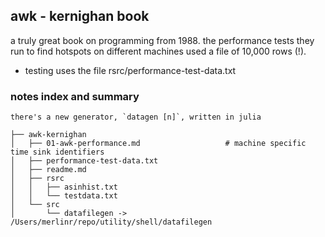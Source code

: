 ## awk -  kernighan book
a truly great book on programming from 1988. the performance tests they run to find hotspots on different machines used a file of 10,000 rows (!).

- testing uses the file rsrc/performance-test-data.txt

### notes index and summary
```
there's a new generator, `datagen [n]`, written in julia

├── awk-kernighan
│   ├── 01-awk-performance.md					# machine specific time sink identifiers
│   ├── performance-test-data.txt
│   ├── readme.md
│   ├── rsrc
│   │   ├── asinhist.txt
│   │   └── testdata.txt
│   └── src
│       └── datafilegen -> /Users/merlinr/repo/utility/shell/datafilegen
```

